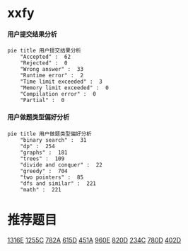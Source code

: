 # xxfy

<!-- tabs:start -->



#### **用户提交结果分析**

```mermaid
pie title 用户提交结果分析
    "Accepted" :  62
    "Rejected" :  0
    "Wrong answer" :  33
    "Runtime error" :  2
    "Time limit exceeded" :  3
    "Memory limit exceeded" :  0
    "Compilation error" :  0
    "Partial" :  0
```

#### **用户做题类型偏好分析**

```mermaid
pie title 用户做题类型偏好分析
    "binary search" :  31
    "dp" :  254
    "graphs" :  181
    "trees" :  109
    "divide and conquer" :  22
    "greedy" :  704
    "two pointers" :  85
    "dfs and similar" :  221
    "math" :  221
```



<!-- tabs:end -->
# 推荐题目
[1316E](https://codeforces.com/contest/1316/problem/E)
[1255C](https://codeforces.com/contest/1255/problem/C)
[782A](https://codeforces.com/contest/782/problem/A)
[615D](https://codeforces.com/contest/615/problem/D)
[451A](https://codeforces.com/contest/451/problem/A)
[960E](https://codeforces.com/contest/960/problem/E)
[820D](https://codeforces.com/contest/820/problem/D)
[234C](https://codeforces.com/contest/234/problem/C)
[780D](https://codeforces.com/contest/780/problem/D)
[402D](https://codeforces.com/contest/402/problem/D)

